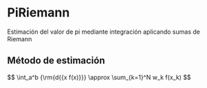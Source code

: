 # PiRiemann
Estimación del valor de pi mediante integración aplicando sumas de Riemann

## Método de estimación

$$
\int_a^b {\rm{d{{x f(x)}}} \approx \sum_{k=1}^N w_k f(x_k)
$$
